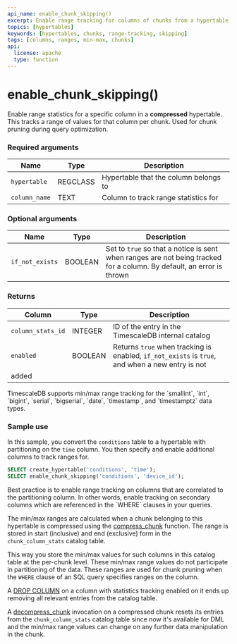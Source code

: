 ```yaml
---
api_name: enable_chunk_skipping()
excerpt: Enable range tracking for columns of chunks from a hypertable  
topics: [hypertables]
keywords: [hypertables, chunks, range-tracking, skipping]
tags: [columns, ranges, min-max, chunks]
api:
  license: apache
  type: function
---
```


# enable_chunk_skipping()

Enable range statistics for a specific column in a **compressed** hypertable. This tracks a range of values for that column per chunk. Used for chunk pruning during query optimization.

### Required arguments

|Name|Type|Description|
|-|-|-|
|`hypertable`|REGCLASS|Hypertable that the column belongs to|
|`column_name`|TEXT|Column to track range statistics for|

### Optional arguments

|Name|Type|Description|
|-|-|-|
|`if_not_exists`|BOOLEAN|Set to `true` so that a notice is sent when ranges are not being tracked for a column. By default, an error is thrown|

### Returns

|Column|Type|Description|
|-|-|-|
|`column_stats_id`|INTEGER|ID of the entry in the TimescaleDB internal catalog|
|`enabled`|BOOLEAN|Returns `true` when tracking is enabled, `if_not_exists` is `true`, and when a new entry is not
added|

<Highlight type="note">
 TimescaleDB supports min/max range tracking for the `smallint`, `int`,
 `bigint`, `serial`, `bigserial`, `date`, `timestamp`, and `timestamptz` data types.

</Highlight>

### Sample use

In this sample, you convert the `conditions` table to a hypertable with
partitioning on the `time` column. You then specify and enable additional columns to track ranges for.

```sql
SELECT create_hypertable('conditions', 'time');
SELECT enable_chunk_skipping('conditions', 'device_id');
```

<Highlight type="note">
 Best practice is to enable range tracking on columns that are correlated to the
 partitioning column. In other words, enable tracking on secondary columns which are
 referenced in the `WHERE` clauses in your queries.

 The min/max ranges are calculated when a chunk belonging to
 this hypertable is compressed using the [compress_chunk][compress_chunk] function.
 The range is stored in start (inclusive) and end (exclusive) form in the
 `chunk_column_stats` catalog table.

 This way you store the min/max values for such columns in this catalog
 table at the per-chunk level. These min/max range values do
 not participate in partitioning of the data. These ranges are
 used for chunk pruning when the `WHERE` clause of an SQL query specifies
 ranges on the column.

 A [DROP COLUMN](https://www.postgresql.org/docs/current/sql-altertable.html#SQL-ALTERTABLE-DESC-DROP-COLUMN)
 on a column with statistics tracking enabled on it ends up removing all relevant entries
 from the catalog table.

 A [decompress_chunk][decompress_chunk] invocation on a compressed chunk resets its entries
 from the `chunk_column_stats` catalog table since now it's available for DML and the
 min/max range values can change on any further data manipulation in the chunk.

</Highlight>

[compress_chunk]: /api/:currentVersion:/compression/compress_chunk/
[decompress_chunk]: /api/:currentVersion:/compression/decompress_chunk/

